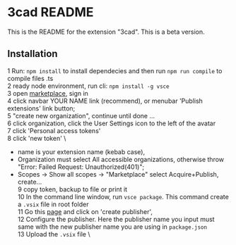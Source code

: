 # 3cad README

This is the README for the extension "3cad". This is a beta version. 

## Installation
1 Run:  `npm install` to install dependecies and then run `npm run compile` to compile files .ts \
2 ready node environment, run cli:  `npm install -g vsce` \
3 open [marketplace](https://marketplace.visualstudio.com/VSCode), sign in \
4 click navbar YOUR NAME link (recommend), or menubar 'Publish extensions' link button; \
5 "create new organization", continue until done ... \
6 click organization, click the User Settings icon to the left of the avatar \
7 click 'Personal access tokens' \
8 click 'new token' \
- name is your extension name (kebab case),
- Organization must select All accessible organizations, otherwise throw "Error: Failed Request: Unauthorized(401)";
- Scopes → Show all scopes → "Marketplace" select Acquire+Publish, create... \
9 copy token, backup to file or print it \
10 In the command line window, run  `vsce package`. This command create a `.vsix` file in root folder \
11 Go this [page](https://marketplace.visualstudio.com/manage) and click on 'create publisher', \
12 Configure the publisher. Here the publisher name you input must same with the new publisher name you are using in `package.json` \
13 Upload the `.vsix` file \